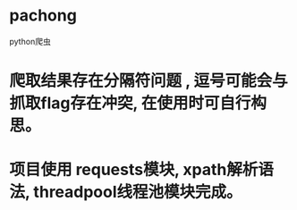 # pachong
python爬虫
# 爬取结果存在分隔符问题   ,  逗号可能会与抓取flag存在冲突, 在使用时可自行构思。
# 项目使用 requests模块, xpath解析语法, threadpool线程池模块完成。
